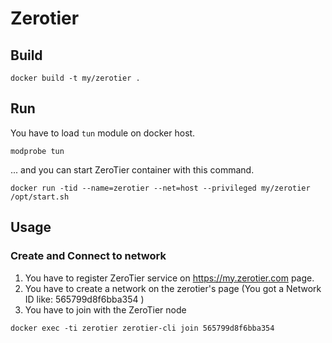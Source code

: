 # Zerotier

## Build

```
docker build -t my/zerotier .
```

## Run

You have to load `tun` module on docker host.

```
modprobe tun
```

... and you can start ZeroTier container with this command.

```
docker run -tid --name=zerotier --net=host --privileged my/zerotier /opt/start.sh
```

## Usage

### Create and Connect to network

  1. You have to register ZeroTier service on https://my.zerotier.com page.
  2. You have to create a network on the zerotier's page (You got a Network ID like: 565799d8f6bba354 )
  3. You have to join with the ZeroTier node
```
docker exec -ti zerotier zerotier-cli join 565799d8f6bba354
```

